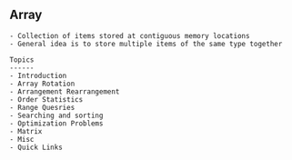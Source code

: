 Array
------

    - Collection of items stored at contiguous memory locations
    - General idea is to store multiple items of the same type together

    Topics
    ------
    - Introduction
    - Array Rotation
    - Arrangement Rearrangement
    - Order Statistics
    - Range Quesries
    - Searching and sorting
    - Optimization Problems
    - Matrix
    - Misc
    - Quick Links

